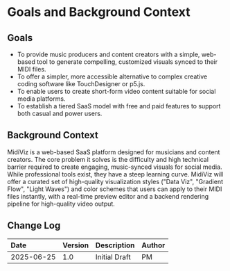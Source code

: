 # Goals and Background Context

## Goals

* To provide music producers and content creators with a simple, web-based tool to generate compelling, customized visuals synced to their MIDI files.
* To offer a simpler, more accessible alternative to complex creative coding software like TouchDesigner or p5.js.
* To enable users to create short-form video content suitable for social media platforms.
* To establish a tiered SaaS model with free and paid features to support both casual and power users.

## Background Context

MidiViz is a web-based SaaS platform designed for musicians and content creators. The core problem it solves is the difficulty and high technical barrier required to create engaging, music-synced visuals for social media. While professional tools exist, they have a steep learning curve. MidiViz will offer a curated set of high-quality visualization styles ("Data Viz", "Gradient Flow", "Light Waves") and color schemes that users can apply to their MIDI files instantly, with a real-time preview editor and a backend rendering pipeline for high-quality video output.

## Change Log

| Date       | Version | Description     | Author |
| :--------- | :------ | :-------------- | :----- |
| 2025-06-25 | 1.0     | Initial Draft | PM     |
